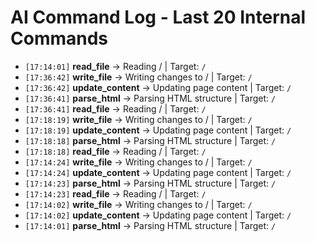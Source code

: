 # AI Command Log - Last 20 Internal Commands
- `[17:14:01]` **read_file** → Reading / | Target: `/`
- `[17:36:42]` **write_file** → Writing changes to / | Target: `/`
- `[17:36:42]` **update_content** → Updating page content | Target: `/`
- `[17:36:41]` **parse_html** → Parsing HTML structure | Target: `/`
- `[17:36:41]` **read_file** → Reading / | Target: `/`
- `[17:18:19]` **write_file** → Writing changes to / | Target: `/`
- `[17:18:19]` **update_content** → Updating page content | Target: `/`
- `[17:18:18]` **parse_html** → Parsing HTML structure | Target: `/`
- `[17:18:18]` **read_file** → Reading / | Target: `/`
- `[17:14:24]` **write_file** → Writing changes to / | Target: `/`
- `[17:14:24]` **update_content** → Updating page content | Target: `/`
- `[17:14:23]` **parse_html** → Parsing HTML structure | Target: `/`
- `[17:14:23]` **read_file** → Reading / | Target: `/`
- `[17:14:02]` **write_file** → Writing changes to / | Target: `/`
- `[17:14:02]` **update_content** → Updating page content | Target: `/`
- `[17:14:01]` **parse_html** → Parsing HTML structure | Target: `/`
